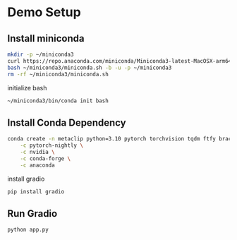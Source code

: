# Demo Setup

## Install miniconda

```bash
mkdir -p ~/miniconda3
curl https://repo.anaconda.com/miniconda/Miniconda3-latest-MacOSX-arm64.sh -o ~/miniconda3/miniconda.sh
bash ~/miniconda3/miniconda.sh -b -u -p ~/miniconda3
rm -rf ~/miniconda3/miniconda.sh
```

initialize bash

```bash
~/miniconda3/bin/conda init bash
```

## Install Conda Dependency

```bash
conda create -n metaclip python=3.10 pytorch torchvision tqdm ftfy braceexpand regex pandas submitit=1.2.1 \
    -c pytorch-nightly \
    -c nvidia \
    -c conda-forge \
    -c anaconda
```

install gradio

```bash
pip install gradio
```

## Run Gradio

```bash
python app.py
```
